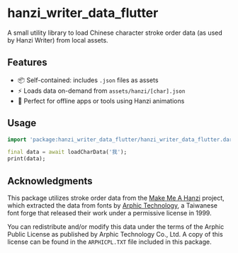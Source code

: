 <!--
This README describes the package. If you publish this package to pub.dev,
this README's contents appear on the landing page for your package.

For information about how to write a good package README, see the guide for
[writing package pages](https://dart.dev/tools/pub/writing-package-pages).

For general information about developing packages, see the Dart guide for
[creating packages](https://dart.dev/guides/libraries/create-packages)
and the Flutter guide for
[developing packages and plugins](https://flutter.dev/to/develop-packages).
-->

# hanzi_writer_data_flutter

A small utility library to load Chinese character stroke order data (as used by Hanzi Writer) from local assets.


## Features

- 📦 Self-contained: includes `.json` files as assets
- ⚡️ Loads data on-demand from `assets/hanzi/[char].json`
- 🔡 Perfect for offline apps or tools using Hanzi animations

## Usage

```dart
import 'package:hanzi_writer_data_flutter/hanzi_writer_data_flutter.dart';

final data = await loadCharData('我');
print(data);
```

## Acknowledgments

This package utilizes stroke order data from the [Make Me A Hanzi](https://github.com/skishore/makemeahanzi) project, which extracted the data from fonts by [Arphic Technology](http://www.arphic.com/), a Taiwanese font forge that released their work under a permissive license in 1999.

You can redistribute and/or modify this data under the terms of the Arphic Public License as published by Arphic Technology Co., Ltd. A copy of this license can be found in the `ARPHICPL.TXT` file included in this package.
